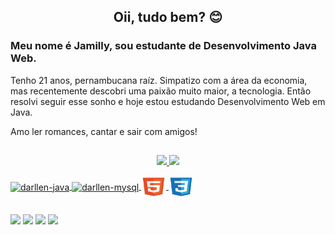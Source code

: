 <h2 align="center">
    Oii, tudo bem? 😊
</h2>

### Meu nome é Jamilly, sou estudante de Desenvolvimento Java Web.

Tenho 21 anos, pernambucana raíz. Simpatizo com a área da economia,
mas recentemente descobri uma paixão muito maior, a tecnologia. Então resolvi
seguir esse sonho e hoje estou estudando Desenvolvimento Web em Java. 

Amo ler romances, cantar e sair com amigos!
   
  ##
 
<div align="center">
  <a href="https://github.com/darllen">
  <img height="150em" src="https://github-readme-stats.vercel.app/api?username=darllen&show_icons=true&theme=dracula&include_all_commits=true&count_private=true"/>
  <img height="150em" src="https://github-readme-stats.vercel.app/api/top-langs/?username=darllen&layout=compact&langs_count=7&theme=dracula"/>
</div>
<div style="display: inline_block"><br>
  <img align="center" alt="darllen-java" height="30" width="40" src="https://cdn.jsdelivr.net/gh/devicons/devicon/icons/java/java-original.svg" />
  <img align="center" alt="darllen-mysql" height="30" width="40" src="https://cdn.jsdelivr.net/gh/devicons/devicon/icons/mysql/mysql-plain.svg" />
  <img align="center" alt="darllen-html" height="30" width="40" src="https://raw.githubusercontent.com/devicons/devicon/master/icons/html5/html5-original.svg">
  <img align="center" alt="darllen-css" height="30" width="40" src="https://raw.githubusercontent.com/devicons/devicon/master/icons/css3/css3-original.svg">
</div>
   
  ##
 
  <div>
  <a href="https://www.linkedin.com/in/jamilly-anunciada-2ba39919b/" target="_blank"><img src="https://img.shields.io/badge/LinkedIn-0077B5?style=for-the-badge&logo=linkedin&logoColor=white" target="_blank"></a> 
  <a href = "mailto:jamillydarllenanunciada.2021@gmail.com"><img src="https://img.shields.io/badge/-Gmail-%23333?style=for-the-badge&logo=gmail&logoColor=white" target="_blank"></a>
  <a href="https://www.instagram.com/jamilly.leger" target="_blank"><img src="https://img.shields.io/badge/-Instagram-%23E4405F?style=for-the-badge&logo=instagram&logoColor=white" target="_blank"></a>
  <a href = "mailto:jamillymilly10@hotmail.com"><img src="https://img.shields.io/badge/Microsoft_Outlook-0078D4?style=for-the-badge&logo=microsoft-outlook&logoColor=white"></a>
  </div>
     
  ##
 
  

